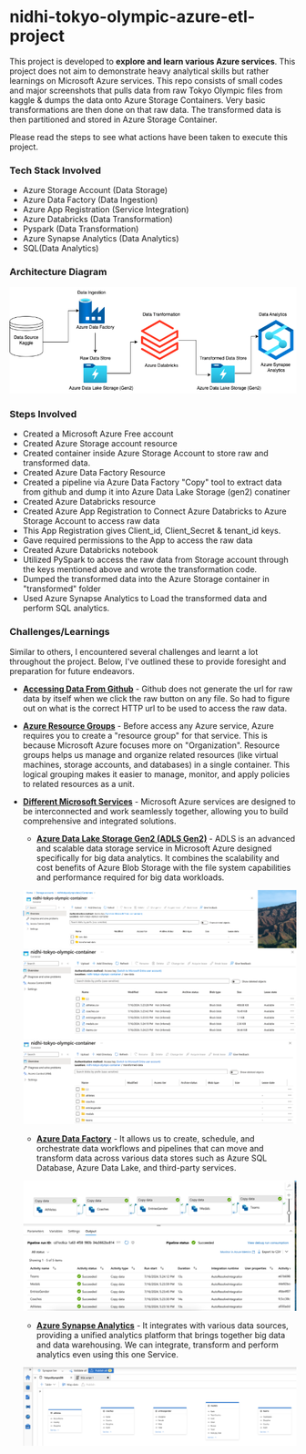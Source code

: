 # nidhi-tokyo-olympic-azure-etl-project
This project is developed to <b>explore and learn various Azure services</b>. This project does not aim to demonstrate heavy analytical skills but rather learnings on Microsoft Azure services. 
This repo consists of small codes and major screenshots that pulls data from raw Tokyo Olympic files from kaggle & dumps the data onto Azure Storage Containers. Very basic transformations are then done on that raw data. The transformed data is then partitioned and stored in Azure Storage Container. 

Please read the steps to see what actions have been taken to execute this project. 

### Tech Stack Involved
* Azure Storage Account (Data Storage)
* Azure Data Factory (Data Ingestion)
* Azure App Registration (Service Integration)
* Azure Databricks (Data Transformation)
* Pyspark (Data Transformation)
* Azure Synapse Analytics (Data Analytics)
* SQL(Data Analytics)

### Architecture Diagram 
![Data Architecture](Screenshots/TokyoOlympicArchitecture.png)

### Steps Involved

* Created a Microsoft Azure Free account
* Created Azure Storage account resource
* Created container inside Azure Storage Account to store raw and transformed data.
* Created Azure Data Factory Resource
* Created a pipeline via Azure Data Factory "Copy" tool to extract data from github and dump it into Azure Data Lake Storage (gen2) conatiner
* Created Azure Databricks resource
* Created Azure App Registration to Connect Azure Databricks to Azure Storage Account to access raw data
* This App Registration gives Client_id, Client_Secret & tenant_id keys.
* Gave required permissions to the App to access the raw data
* Created Azure Databricks notebook
* Utilized PySpark to access the raw data from Storage account through the keys mentioned above and wrote the transformation code.
* Dumped the transformed data into the Azure Storage container in "transformed"  folder
* Used Azure Synapse Analytics to Load the transformed data and perform SQL analytics.


### Challenges/Learnings
Similar to others, I encountered several challenges and learnt a lot throughout the project. Below, I've outlined these to provide foresight and preparation for future endeavors.

* <u><b>Accessing Data From Github</b></u> - Github does not generate the url for raw data by itself when we click the raw button on any file. So had to figure out on what is the correct HTTP url to  be used to access the raw data.

* <u><b>Azure Resource Groups</b></u> - Before access any Azure service, Azure requires you to create a "resource group" for that service. This is because Microsoft Azure focuses more on "Organization". Resource groups helps us manage and organize related resources (like virtual machines, storage accounts, and databases) in a single container. This logical grouping makes it easier to manage, monitor, and apply policies to related resources as a unit.

* <u><b>Different Microsoft Services</b></u> - Microsoft Azure services are designed to be interconnected and work seamlessly together, allowing you to build comprehensive and integrated solutions.

     * <u><b>Azure Data Lake Storage Gen2 (ADLS Gen2)</b></u> - ADLS is an advanced and scalable data storage service in Microsoft Azure designed specifically for big data analytics. It combines the scalability and cost benefits of Azure Blob Storage with the file system capabilities and performance required for big data workloads.
     
     ![](Screenshots/AzureContainer.png)
     ![](Screenshots/AzureContainerRaw.png)           ![](Screenshots/AzureContainerTransformed.png)
         
     * <u><b>Azure Data Factory</b></u> - It allows us to create, schedule, and orchestrate data workflows and pipelines that can move and transform data across various data stores such as Azure SQL Database, Azure Data Lake, and third-party services.

     ![](Screenshots/AzureDataFactory.png)
     
     * <u><b>Azure Synapse Analytics</b></u> - It integrates with various data sources, providing a unified analytics platform that brings together big data and data warehousing. We can integrate, transform and perform analytics even using this one Service. 

     ![](Screenshots/AzureSynapseAnalytics.png)